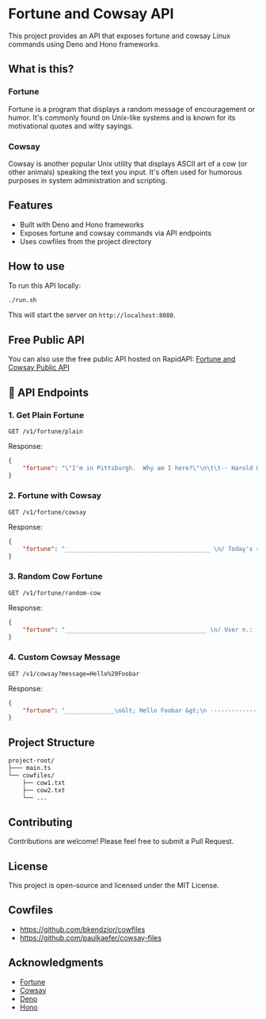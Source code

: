 # Fortune and Cowsay API

This project provides an API that exposes fortune and cowsay Linux commands using Deno and Hono frameworks.

## What is this?

### Fortune

Fortune is a program that displays a random message of encouragement or humor. It's commonly found on Unix-like systems and is known for its motivational quotes and witty sayings.

### Cowsay

Cowsay is another popular Unix utility that displays ASCII art of a cow (or other animals) speaking the text you input. It's often used for humorous purposes in system administration and scripting.

## Features

- Built with Deno and Hono frameworks
- Exposes fortune and cowsay commands via API endpoints
- Uses cowfiles from the project directory

## How to use

To run this API locally:

```bash
./run.sh
```

This will start the server on `http://localhost:8080`.

## Free Public API

You can also use the free public API hosted on RapidAPI: [Fortune and Cowsay Public API](https://apirobots.pro/apis/fortune-and-cowsay-api/)

## 🚀 API Endpoints

### 1. Get Plain Fortune
```http
GET /v1/fortune/plain
```

Response:
```json
{
    "fortune": "\"I'm in Pittsburgh.  Why am I here?\"\n\t\t-- Harold Urey, Nobel Laureate"
}
```

### 2. Fortune with Cowsay
```http
GET /v1/fortune/cowsay
```

Response:
```json
{
    "fortune": "_________________________________________ \n/ Today's scientific question is: What in \\\n| the world is electricity?               |\n|                                         |\n| And where does it go after it leaves    |\n| the toaster?                            |\n|                                         |\n\\ -- Dave Barry, \"What is Electricity?\"   /\n ----------------------------------------- \n        \\   ^__^\n         \\  (oo)\\_______\n            (__)\\       )\\/\\\n                ||----w |\n                ||     ||"
}
```

### 3. Random Cow Fortune
```http
GET /v1/fortune/random-cow
```

Response:
```json
{
    "fortune": "________________________________________ \n/ User n.:                               \\\n|                                        |\n| A programmer who will believe anything |\n\\ you tell him.                          /\n ---------------------------------------- \n          \\      (__)      \n           \\     /oo|  \n            \\   (_\"_)*+++++++++*\n                   //I#\\\\\\\\\\\\\\\\I\\\n                   I[I|I|||||I I `\n                   I`I'///'' I I\n                   I I       I I\n                   ~ ~       ~ ~\n                     Scowleton"
}
```

### 4. Custom Cowsay Message
```http
GET /v1/cowsay?message=Hello%20Foobar
```

Response:
```json
{
    "fortune": "______________\n&lt; Hello Foobar &gt;\n --------------\n        \\   ^__^\n         \\  (oo)\\_______\n            (__)\\       )\\/\\\n                ||----w |\n                ||     ||"
}
```

## Project Structure

```markdown
project-root/
├─── main.ts
└── cowfiles/
    ├── cow1.txt
    ├── cow2.txt
    └── ...
```

## Contributing

Contributions are welcome! Please feel free to submit a Pull Request.

## License

This project is open-source and licensed under the MIT License.

## Cowfiles

- https://github.com/bkendzior/cowfiles 
- https://github.com/paulkaefer/cowsay-files

## Acknowledgments

- [Fortune](https://en.wikipedia.org/wiki/Fortune_(Unix_program))
- [Cowsay](https://en.wikipedia.org/wiki/Cowsay)
- [Deno](https://deno.land/)
- [Hono](https://hono.dev/)
